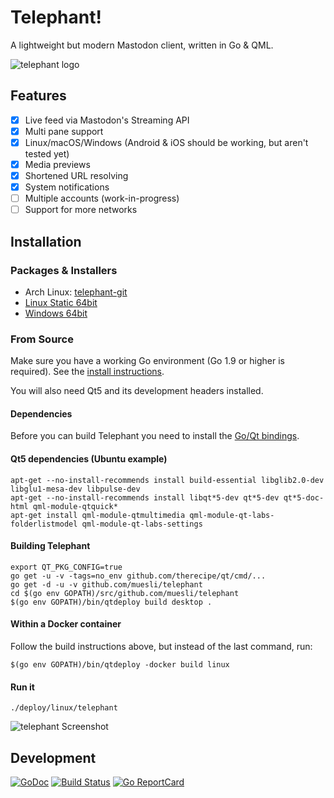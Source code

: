 Telephant!
==========

A lightweight but modern Mastodon client, written in Go & QML.

![telephant logo](/assets/telephant.png)

## Features

- [x] Live feed via Mastodon's Streaming API
- [x] Multi pane support
- [x] Linux/macOS/Windows (Android & iOS should be working, but aren't tested yet)
- [x] Media previews
- [x] Shortened URL resolving
- [x] System notifications
- [ ] Multiple accounts (work-in-progress)
- [ ] Support for more networks

## Installation

### Packages & Installers

- Arch Linux: [telephant-git](https://aur.archlinux.org/packages/telephant-git/)
- [Linux Static 64bit](https://github.com/muesli/telephant/releases/download/v0.1/telephant_0.1pre_Linux_64bit)
- [Windows 64bit](https://github.com/muesli/telephant/releases/download/v0.1/telephant_0.1pre_Windows_64bit.exe)

### From Source

Make sure you have a working Go environment (Go 1.9 or higher is required).
See the [install instructions](http://golang.org/doc/install.html).

You will also need Qt5 and its development headers installed.

#### Dependencies

Before you can build Telephant you need to install the [Go/Qt bindings](https://github.com/therecipe/qt/wiki/Installation#regular-installation).

#### Qt5 dependencies (Ubuntu example)

    apt-get --no-install-recommends install build-essential libglib2.0-dev libglu1-mesa-dev libpulse-dev
    apt-get --no-install-recommends install libqt*5-dev qt*5-dev qt*5-doc-html qml-module-qtquick*
    apt-get install qml-module-qtmultimedia qml-module-qt-labs-folderlistmodel qml-module-qt-labs-settings

#### Building Telephant

    export QT_PKG_CONFIG=true
    go get -u -v -tags=no_env github.com/therecipe/qt/cmd/...
    go get -d -u -v github.com/muesli/telephant
    cd $(go env GOPATH)/src/github.com/muesli/telephant
    $(go env GOPATH)/bin/qtdeploy build desktop .

#### Within a Docker container

Follow the build instructions above, but instead of the last command, run:

    $(go env GOPATH)/bin/qtdeploy -docker build linux

#### Run it

    ./deploy/linux/telephant

![telephant Screenshot](/assets/screenshot.png)

## Development

[![GoDoc](https://godoc.org/github.com/golang/gddo?status.svg)](https://godoc.org/github.com/muesli/telephant)
[![Build Status](https://travis-ci.org/muesli/telephant.svg?branch=master)](https://travis-ci.org/muesli/telephant)
[![Go ReportCard](http://goreportcard.com/badge/muesli/telephant)](http://goreportcard.com/report/muesli/telephant)
